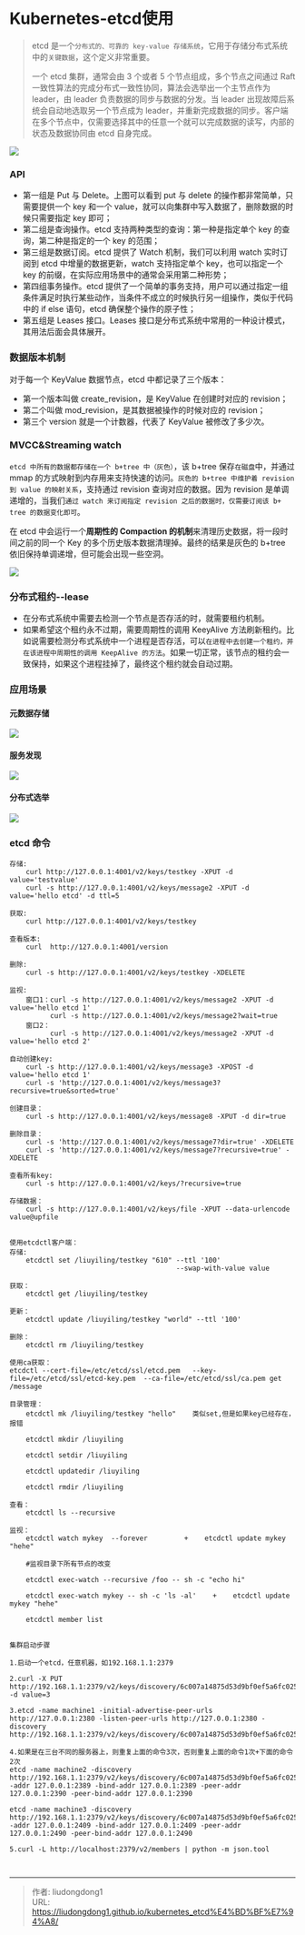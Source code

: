 # Kubernetes-etcd使用


> etcd 是一个`分布式的、可靠的 key-value 存储系统`，它用于存储分布式系统中的`关键数据`，这个定义非常重要。 
>
> 一个 etcd 集群，通常会由 3 个或者 5 个节点组成，多个节点之间通过 Raft 一致性算法的完成分布式一致性协同，算法会选举出一个主节点作为 leader，由 leader 负责数据的同步与数据的分发。当 leader 出现故障后系统会自动地选取另一个节点成为 leader，并重新完成数据的同步。客户端在多个节点中，仅需要选择其中的任意一个就可以完成数据的读写，内部的状态及数据协同由 etcd 自身完成。

![](https://gitee.com/github-25970295/blogimgv2022/raw/master/16eeec569c66ba18tplv-t2oaga2asx-zoom-in-crop-mark3024000.awebp)

### API

- 第一组是 Put 与 Delete。上图可以看到 put 与 delete 的操作都非常简单，只需要提供一个 key 和一个 value，就可以向集群中写入数据了，删除数据的时候只需要指定 key 即可；
- 第二组是查询操作。etcd 支持两种类型的查询：第一种是指定单个 key 的查询，第二种是指定的一个 key 的范围；
- 第三组是数据订阅。etcd 提供了 Watch 机制，我们可以利用 watch 实时订阅到 etcd 中增量的数据更新，watch 支持指定单个 key，也可以指定一个 key 的前缀，在实际应用场景中的通常会采用第二种形势；
- 第四组事务操作。etcd 提供了一个简单的事务支持，用户可以通过指定一组条件满足时执行某些动作，当条件不成立的时候执行另一组操作，类似于代码中的 if else 语句，etcd 确保整个操作的原子性；
- 第五组是 Leases 接口。Leases 接口是分布式系统中常用的一种设计模式，其用法后面会具体展开。

### 数据版本机制

对于每一个 KeyValue 数据节点，etcd 中都记录了三个版本：

- 第一个版本叫做 create_revision，是 KeyValue 在创建时对应的 revision；
- 第二个叫做 mod_revision，是其数据被操作的时候对应的 revision；
- 第三个 version 就是一个计数器，代表了 KeyValue 被修改了多少次。

### MVCC&Streaming watch

`etcd 中所有的数据都存储在一个 b+tree 中（灰色）`，该 b+tree 保存`在磁盘`中，并通过 mmap 的方式映射到内存用来支持快速的访问。`灰色的 b+tree 中维护着 revision 到 value 的映射关系`，支持通过 revision 查询对应的数据。因为 revision 是单调递增的，当我们`通过 watch 来订阅指定 revision 之后的数据时，仅需要订阅该 b+ tree 的数据变化即可`。

在 etcd 中会运行一个**周期性的 Compaction 的机制**来清理历史数据，将一段时间之前的同一个 Key 的多个历史版本数据清理掉。最终的结果是灰色的 b+tree 依旧保持单调递增，但可能会出现一些空洞。

![](https://gitee.com/github-25970295/blogimgv2022/raw/master/16eeec56c2ade062tplv-t2oaga2asx-zoom-in-crop-mark3024000.awebp)

### 分布式租约--lease

- 在分布式系统中需要去检测一个节点是否存活的时，就需要租约机制。
- 如果希望这个租约永不过期，需要周期性的调用 KeeyAlive 方法刷新租约。比如说需要检测分布式系统中一个进程是否存活，可以`在进程中去创建一个租约，并在该进程中周期性的调用 KeepAlive 的方法`。如果一切正常，该节点的租约会一致保持，如果这个进程挂掉了，最终这个租约就会自动过期。

### 应用场景

#### 元数据存储

![](https://gitee.com/github-25970295/blogimgv2022/raw/master/16eeec56cacb26a0tplv-t2oaga2asx-zoom-in-crop-mark3024000.awebp)

#### 服务发现

![](https://gitee.com/github-25970295/blogimgv2022/raw/master/16eeec56cdbaa6d2tplv-t2oaga2asx-zoom-in-crop-mark3024000.awebp)

#### 分布式选举

![](https://gitee.com/github-25970295/blogimgv2022/raw/master/16eeec56ce76b1b6tplv-t2oaga2asx-zoom-in-crop-mark3024000.awebp)

### etcd 命令

```
存储:
    curl http://127.0.0.1:4001/v2/keys/testkey -XPUT -d value='testvalue'
    curl -s http://127.0.0.1:4001/v2/keys/message2 -XPUT -d value='hello etcd' -d ttl=5

获取:
    curl http://127.0.0.1:4001/v2/keys/testkey

查看版本:
    curl  http://127.0.0.1:4001/version

删除:
    curl -s http://127.0.0.1:4001/v2/keys/testkey -XDELETE

监视:
    窗口1：curl -s http://127.0.0.1:4001/v2/keys/message2 -XPUT -d value='hello etcd 1'
          curl -s http://127.0.0.1:4001/v2/keys/message2?wait=true
    窗口2：
          curl -s http://127.0.0.1:4001/v2/keys/message2 -XPUT -d value='hello etcd 2'

自动创建key:
    curl -s http://127.0.0.1:4001/v2/keys/message3 -XPOST -d value='hello etcd 1'
    curl -s 'http://127.0.0.1:4001/v2/keys/message3?recursive=true&sorted=true'

创建目录：
    curl -s http://127.0.0.1:4001/v2/keys/message8 -XPUT -d dir=true

删除目录：
    curl -s 'http://127.0.0.1:4001/v2/keys/message7?dir=true' -XDELETE
    curl -s 'http://127.0.0.1:4001/v2/keys/message7?recursive=true' -XDELETE

查看所有key:
    curl -s http://127.0.0.1:4001/v2/keys/?recursive=true

存储数据：
    curl -s http://127.0.0.1:4001/v2/keys/file -XPUT --data-urlencode value@upfile


使用etcdctl客户端：
存储:
    etcdctl set /liuyiling/testkey "610" --ttl '100'
                                         --swap-with-value value

获取：
    etcdctl get /liuyiling/testkey

更新：
    etcdctl update /liuyiling/testkey "world" --ttl '100'

删除：
    etcdctl rm /liuyiling/testkey

使用ca获取：
etcdctl --cert-file=/etc/etcd/ssl/etcd.pem   --key-file=/etc/etcd/ssl/etcd-key.pem  --ca-file=/etc/etcd/ssl/ca.pem get /message

目录管理：
    etcdctl mk /liuyiling/testkey "hello"    类似set,但是如果key已经存在，报错

    etcdctl mkdir /liuyiling 

    etcdctl setdir /liuyiling  

    etcdctl updatedir /liuyiling      

    etcdctl rmdir /liuyiling    

查看：
    etcdctl ls --recursive

监视：
    etcdctl watch mykey  --forever         +    etcdctl update mykey "hehe"

    #监视目录下所有节点的改变

    etcdctl exec-watch --recursive /foo -- sh -c "echo hi"

    etcdctl exec-watch mykey -- sh -c 'ls -al'    +    etcdctl update mykey "hehe"

    etcdctl member list


集群启动步骤

1.启动一个etcd，任意机器，如192.168.1.1:2379

2.curl -X PUT http://192.168.1.1:2379/v2/keys/discovery/6c007a14875d53d9bf0ef5a6fc0257c817f0f222/_config/size -d value=3

3.etcd -name machine1 -initial-advertise-peer-urls http://127.0.0.1:2380 -listen-peer-urls http://127.0.0.1:2380 -discovery http://192.168.1.1:2379/v2/keys/discovery/6c007a14875d53d9bf0ef5a6fc0257c817f0f222

4.如果是在三台不同的服务器上，则重复上面的命令3次，否则重复上面的命令1次+下面的命令2次
etcd -name machine2 -discovery http://192.168.1.1:2379/v2/keys/discovery/6c007a14875d53d9bf0ef5a6fc0257c817f0f222 -addr 127.0.0.1:2389 -bind-addr 127.0.0.1:2389 -peer-addr 127.0.0.1:2390 -peer-bind-addr 127.0.0.1:2390

etcd -name machine3 -discovery http://192.168.1.1:2379/v2/keys/discovery/6c007a14875d53d9bf0ef5a6fc0257c817f0f222 -addr 127.0.0.1:2409 -bind-addr 127.0.0.1:2409 -peer-addr 127.0.0.1:2490 -peer-bind-addr 127.0.0.1:2490

5.curl -L http://localhost:2379/v2/members | python -m json.tool



```



---

> 作者: liudongdong1  
> URL: https://liudongdong1.github.io/kubernetes_etcd%E4%BD%BF%E7%94%A8/  

